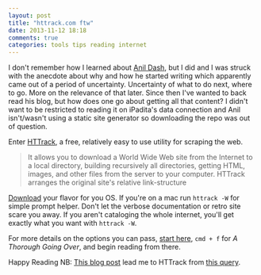 ```yaml
---
layout: post
title: "httrack.com ftw"
date: 2013-11-12 18:18
comments: true
categories: tools tips reading internet
---
```


I don't remember how I learned about [Anil Dash](http://dashes.com), but I did and I was struck with the anecdote about why and how he started writing which apparently came out of a period of uncertainty. Uncertainty of what to do next, where to go. More on the relevance of that later. Since then I've wanted to back read his blog, but how does one go about getting all that content? I didn't want to be restricted to reading it on iPadita's data connection and Anil isn't/wasn't using a static site generator so downloading the repo was out of question. 

Enter [HTTrack](http://www.httrack.com/), a free, relatively easy to use utility for scraping the web. 
> It allows you to download a World Wide Web site from the Internet to a local directory, building recursively all directories, getting HTML, images, and other files from the server to your computer. HTTrack arranges the original site's relative link-structure

[Download](http://www.httrack.com/page/2/en/index.html) your flavor for you OS. If you're on a mac run `httrack -W` for simple prompt helper. Don't let the verbose documentation or retro site scare you away. If you aren't cataloging the whole internet, you'll get exactly what you want with `httrack -W`.

For more details on the options you can pass, [start here](http://www.httrack.com/html/fcguide.html), `cmd + f` for *A Thorough Going Over*, and begin reading from there.

Happy Reading
NB: [This blog post](http://www.labnol.org/internet/save-webpages-for-offline-reading/) lead me to HTTrack from [this query](https://www.google.com/search?q=httrack&oq=httrack&aqs=chrome..69i57.1307j0j1&sourceid=chrome&ie=UTF-8#q=scrap%20blog%20site%20content%20to%20read%20later).
